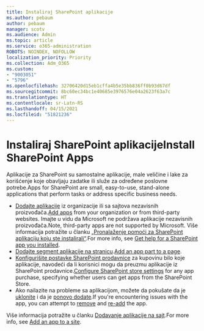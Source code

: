 ```yaml
---
title: Instaliraj SharePoint aplikacije
ms.author: pebaum
author: pebaum
manager: scotv
ms.audience: Admin
ms.topic: article
ms.service: o365-administration
ROBOTS: NOINDEX, NOFOLLOW
localization_priority: Priority
ms.collection: Adm_O365
ms.custom:
- "9003051"
- "5796"
ms.openlocfilehash: 32706420d15eb1cffa4b5e35bb836ff0b93d67df
ms.sourcegitcommit: 8bc60ec34bc1e40685e3976576e04a2623f63a7c
ms.translationtype: HT
ms.contentlocale: sr-Latn-RS
ms.lasthandoff: 04/15/2021
ms.locfileid: "51821236"
---
```

# <a name="install-sharepoint-apps"></a><span data-ttu-id="4d95a-102">Instaliraj SharePoint aplikacije</span><span class="sxs-lookup"><span data-stu-id="4d95a-102">Install SharePoint Apps</span></span>

<span data-ttu-id="4d95a-103">Aplikacije za SharePoint su samostalne aplikacije, male veličine i lake za korišćenje koje obavljaju zadatke ili služe za određene poslovne potrebe.</span><span class="sxs-lookup"><span data-stu-id="4d95a-103">Apps for SharePoint are small, easy-to-use, stand-alone applications that perform tasks or address specific business needs.</span></span>

- <span data-ttu-id="4d95a-104">[Dodajte aplikacije](https://support.microsoft.com/office/ef9c0dbd-7fe1-4715-a1b0-fe3bc81317cb)  iz organizacije ili sa sajtova nezavisnih proizvođača.</span><span class="sxs-lookup"><span data-stu-id="4d95a-104">[Add apps](https://support.microsoft.com/office/ef9c0dbd-7fe1-4715-a1b0-fe3bc81317cb)  from your organization or from third-party websites.</span></span> <span data-ttu-id="4d95a-105">Imajte u vidu da Microsoft ne podržava aplikacije nezavisnih proizvođača.</span><span class="sxs-lookup"><span data-stu-id="4d95a-105">Note, third-party apps are not supported by Microsoft.</span></span> <span data-ttu-id="4d95a-106">Više informacija potražite u članku  [„Pronalaženje pomoći za SharePoint aplikaciju koju ste instalirali“](https://support.office.com/article/get-help-for-a-sharepoint-app-you-installed-fd98af7f-6af0-4573-8360-8f5631c6ab21).</span><span class="sxs-lookup"><span data-stu-id="4d95a-106">For more info, see  [Get help for a SharePoint app you installed](https://support.office.com/article/get-help-for-a-sharepoint-app-you-installed-fd98af7f-6af0-4573-8360-8f5631c6ab21).</span></span>
-   <span data-ttu-id="4d95a-107">[Dodajte segment aplikacije na stranicu](https://support.microsoft.com/office/6f06c0b7-44b8-4c69-b4ad-85197eee8d78).</span><span class="sxs-lookup"><span data-stu-id="4d95a-107">[Add an app part to a page](https://support.microsoft.com/office/6f06c0b7-44b8-4c69-b4ad-85197eee8d78).</span></span>
-   <span data-ttu-id="4d95a-108">[Konfigurišite postavke SharePoint prodavnice](https://docs.microsoft.com/sharepoint/configure-sharepoint-store-settings)  za kupovinu bilo koje aplikacije, navodeći da li korisnici mogu da preuzmu aplikacije iz SharePoint prodavnice.</span><span class="sxs-lookup"><span data-stu-id="4d95a-108">[Configure SharePoint store settings](https://docs.microsoft.com/sharepoint/configure-sharepoint-store-settings)  for any app purchase, specifying whether users can get apps from the SharePoint Store.</span></span>
-   <span data-ttu-id="4d95a-109">Ako nailazite na probleme sa aplikacijom, možete da pokušate da je  [uklonite](https://support.microsoft.com/office/03198d1b-c33b-498d-9469-af641a587d6c)  i  da je  [ponovo dodate](https://support.microsoft.com/office/ef9c0dbd-7fe1-4715-a1b0-fe3bc81317cb).</span><span class="sxs-lookup"><span data-stu-id="4d95a-109">If you're encountering issues with the app, you can attempt to  [remove](https://support.microsoft.com/office/03198d1b-c33b-498d-9469-af641a587d6c)  and  [re-add](https://support.microsoft.com/office/ef9c0dbd-7fe1-4715-a1b0-fe3bc81317cb)  the app.</span></span>

<span data-ttu-id="4d95a-110">Više informacija potražite u članku  [Dodavanje aplikacije na sajt](https://support.microsoft.com/office/add-an-app-to-a-site-ef9c0dbd-7fe1-4715-a1b0-fe3bc81317cb).</span><span class="sxs-lookup"><span data-stu-id="4d95a-110">For more info, see  [Add an app to a site](https://support.microsoft.com/office/add-an-app-to-a-site-ef9c0dbd-7fe1-4715-a1b0-fe3bc81317cb).</span></span>